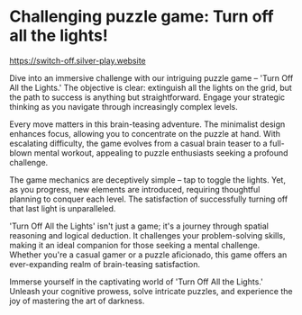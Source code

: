 # Challenging puzzle game: Turn off all the lights!
https://switch-off.silver-play.website

Dive into an immersive challenge with our intriguing puzzle game – 'Turn Off All the Lights.' The objective is clear: extinguish all the lights on the grid, but the path to success is anything but straightforward. Engage your strategic thinking as you navigate through increasingly complex levels.

Every move matters in this brain-teasing adventure. The minimalist design enhances focus, allowing you to concentrate on the puzzle at hand. With escalating difficulty, the game evolves from a casual brain teaser to a full-blown mental workout, appealing to puzzle enthusiasts seeking a profound challenge.

The game mechanics are deceptively simple – tap to toggle the lights. Yet, as you progress, new elements are introduced, requiring thoughtful planning to conquer each level. The satisfaction of successfully turning off that last light is unparalleled.

'Turn Off All the Lights' isn't just a game; it's a journey through spatial reasoning and logical deduction. It challenges your problem-solving skills, making it an ideal companion for those seeking a mental challenge. Whether you're a casual gamer or a puzzle aficionado, this game offers an ever-expanding realm of brain-teasing satisfaction.

Immerse yourself in the captivating world of 'Turn Off All the Lights.' Unleash your cognitive prowess, solve intricate puzzles, and experience the joy of mastering the art of darkness.
